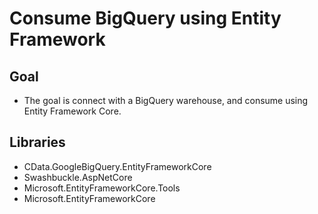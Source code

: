 # Consume BigQuery using Entity Framework

## Goal
- The goal is connect with a BigQuery warehouse, and consume using Entity Framework Core.

## Libraries
- CData.GoogleBigQuery.EntityFrameworkCore
- Swashbuckle.AspNetCore
- Microsoft.EntityFrameworkCore.Tools
- Microsoft.EntityFrameworkCore
